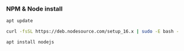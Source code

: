 ### NPM & Node install
```bash
apt update

curl -fsSL https://deb.nodesource.com/setup_16.x | sudo -E bash -

apt install nodejs
```
